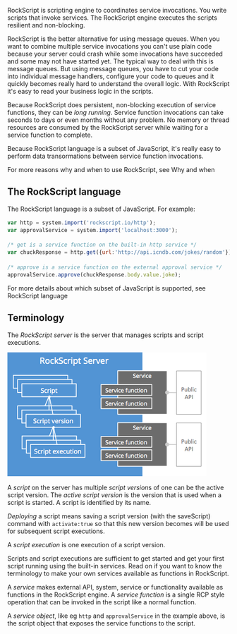RockScript is scripting engine to coordinates service invocations. You write scripts that 
invoke services.  The RockScript engine executes the scripts resilient and non-blocking.

RockScript is the better alternative for using message queues.  When you want to combine 
multiple service invocations you can't use plain code because your server could crash while 
some invocations have succeeded and some may not have started yet.  The typical way to 
deal with this is message queues. But using message queues, you have to cut your code into 
individual message handlers, configure your code to queues and it quickly becomes really 
hard to understand the overall logic.  With RockScript it's easy to read your business logic 
in the scripts. 

Because RockScript does persistent, non-blocking execution of service functions, they
can be *long running*.  Service function invocations can take seconds to days or
even months without any problem.  No memory or thread resources are consumed by the
RockScript server while waiting for a service function to complete.

Because RockScript language is a subset of JavaScript, it's really easy to perform data
transormations between service function invocations.

For more reasons why and when to use RockScript, see <a onclick="show('why-and-when')">Why and 
when</a>

## The RockScript language

The RockScript language is a subset of JavaScript. For example:

```javascript
var http = system.import('rockscript.io/http');
var approvalService = system.import('localhost:3000');

/* get is a service function on the built-in http service */
var chuckResponse = http.get({url:'http://api.icndb.com/jokes/random'});

/* approve is a service function on the external approval service */
approvalService.approve(chuckResponse.body.value.joke);
```

For more details about which subset of JavaScript is supported, see 
<a onclick="show('language')">RockScript language</a>

## Terminology

The *RockScript server* is the server that manages scripts and script executions.

![RockScript Overview](img/overview.png)

A *script* on the server has multiple *script version*s of one can be the active 
script version.  The *active script version* is the version that is used when a 
script is started.  A script is identified by its name.

*Deploying* a script means saving a script version (with the <a onclick="show('save-script')">saveScript</a>)
command with `activate:true` so that this new version becomes will be used for 
subsequent script executions.

A *script execution* is one execution of a script version.  

Scripts and script executions are sufficient to <a onclick="show('getting-started')">get started</a>
and <a onclick="show('tutorial')">get your first script running</a> using the built-in 
services. Read on if you want to know the terminology to make your own services 
available as functions in RockScript.   

A *service* makes external API, system, service or functionality available as functions 
in the RockScript engine. A *service function* is a single RCP style operation that 
can be invoked in the script like a normal function.

A *service object*, like eg `http` and `approvalService` in the example above, is 
the script object that exposes the service functions to the script.